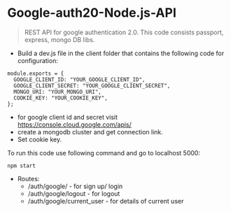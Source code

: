 # Google-auth20-Node.js-API

> REST API for google authentication 2.0. This code consists passport, express, mongo DB libs.

* Build a dev.js file in the client folder that contains the following code for configuration:

```
module.exports = {
  GOOGLE_CLIENT_ID: "YOUR_GOOGLE_CLIENT_ID",
  GOOGLE_CLIENT_SECRET: "YOUR_GOOGLE_CLIENT_SECRET",
  MONGO_URI: "YOUR_MONGO_URI",
  COOKIE_KEY: "YOUR_COOKIE_KEY",
};
```

* for google client id and secret visit https://console.cloud.google.com/apis/
* create a mongodb cluster and get connection link.
* Set cookie key.

To run this code use following command and go to localhost 5000:
```
npm start
```

* Routes:
  * /auth/google/ - for sign up/ login
  * /auth/google/logout - for logout
  * /auth/google/current_user - for details of current user
